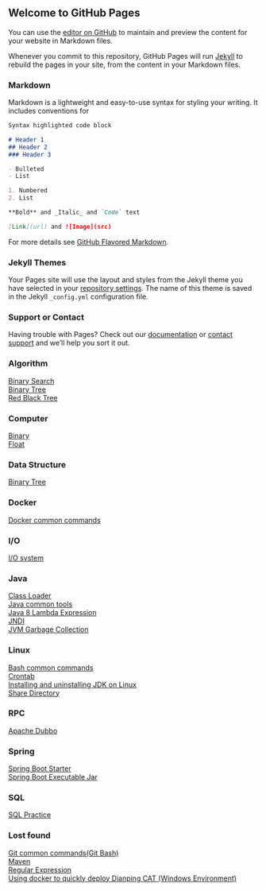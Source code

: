## Welcome to GitHub Pages

You can use the [editor on GitHub](https://github.com/jin-sheng/jin-sheng.github.io/edit/master/README.md) to maintain and preview the content for your website in Markdown files.

Whenever you commit to this repository, GitHub Pages will run [Jekyll](https://jekyllrb.com/) to rebuild the pages in your site, from the content in your Markdown files.

### Markdown

Markdown is a lightweight and easy-to-use syntax for styling your writing. It includes conventions for

```markdown
Syntax highlighted code block

# Header 1
## Header 2
### Header 3

- Bulleted
- List

1. Numbered
2. List

**Bold** and _Italic_ and `Code` text

[Link](url) and ![Image](src)
```

For more details see [GitHub Flavored Markdown](https://guides.github.com/features/mastering-markdown/).

### Jekyll Themes

Your Pages site will use the layout and styles from the Jekyll theme you have selected in your [repository settings](https://github.com/jin-sheng/jin-sheng.github.io/settings). The name of this theme is saved in the Jekyll `_config.yml` configuration file.

### Support or Contact

Having trouble with Pages? Check out our [documentation](https://help.github.com/categories/github-pages-basics/) or [contact support](https://github.com/contact) and we’ll help you sort it out.

### Algorithm
[Binary Search](https://jin-sheng.github.io/algorithm/algorithm-binary-search)  
[Binary Tree](https://jin-sheng.github.io/algorithm/algorithm-binary-tree)  
[Red Black Tree](https://jin-sheng.github.io/algorithm/algorithm-red-black-tree)

### Computer
[Binary](https://jin-sheng.github.io/computer/binary)  
[Float](https://jin-sheng.github.io/computer/float)

### Data Structure
[Binary Tree](https://jin-sheng.github.io/data/data-binary-tree)  

### Docker
[Docker common commands](https://jin-sheng.github.io/docker/docker-common-commands)

### I/O
[I/O system](https://jin-sheng.github.io/io/system)

### Java
[Class Loader](https://jin-sheng.github.io/java/jvm/class-loader)  
[Java common tools](https://jin-sheng.github.io/java/java-common-tools)  
[Java 8 Lambda Expression](https://jin-sheng.github.io/java/java-8-lambda-expression)  
[JNDI](https://jin-sheng.github.io/java/jndi)  
[JVM Garbage Collection](https://jin-sheng.github.io/java/jvm/jvm-garbage-collection)  

### Linux
[Bash common commands](https://jin-sheng.github.io/linux/bash-common-commands)  
[Crontab](https://jin-sheng.github.io/linux/crontab)  
[Installing and uninstalling JDK on Linux](https://jin-sheng.github.io/linux/installing-and-uninstalling-jdk)  
[Share Directory](https://jin-sheng.github.io/linux/share-directory)  

### RPC
[Apache Dubbo](https://jin-sheng.github.io/rpc/apache-dubbo)

### Spring
[Spring Boot Starter](https://jin-sheng.github.io/spring/spring-boot-starter)  
[Spring Boot Executable Jar](https://jin-sheng.github.io/spring/spring-boot-executable-jar)  

### SQL
[SQL Practice](https://jin-sheng.github.io/sql/sql-practice) 

### Lost found
[Git common commands(Git Bash)](https://jin-sheng.github.io/lost-found/git-common-commands)  
[Maven](https://jin-sheng.github.io/lost-found/maven)  
[Regular Expression](https://jin-sheng.github.io/lost-found/regular-expression)  
[Using docker to quickly deploy Dianping CAT (Windows Environment)](https://jin-sheng.github.io/lost-found/dianping-cat)  
